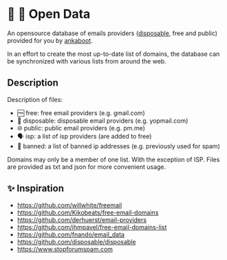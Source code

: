 # 📧 📂 Open Data

An opensource database of emails providers ([disposable](http://en.wikipedia.org/wiki/Disposable_email_address), free and public) provided for you by [ankaboot](https://www.ankaboot.fr).

In an effort to create the most up-to-date list of domains, the database can be
synchronized with various lists from around the web.

## Description

Description of files:
- 🆓 free: free email providers (e.g. gmail.com)
- 🚮 disposable: disposable email providers (e.g. yopmail.com)
- 🌐 public: public email providers (e.g. pm.me)
- 🗣️ isp: a list of isp providers (are added to free)
- 🚫 banned: a list of banned ip addresses (e.g. previously used for spam)

Domains may only be a member of one list. With the exception of ISP.
Files are provided as txt and json for more convenient usage.

## ✨ Inspiration

- https://github.com/willwhite/freemail
- https://github.com/Kikobeats/free-email-domains
- https://github.com/derhuerst/email-providers
- https://github.com/ihmpavel/free-email-domains-list
- https://github.com/fnando/email_data
- https://github.com/disposable/disposable
- https://www.stopforumspam.com

